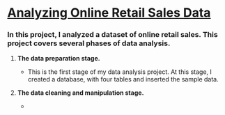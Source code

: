 <h1><u>Analyzing Online Retail Sales Data</u></h1>


<h3> In this project, I analyzed a dataset of online retail sales. This project covers several phases of data analysis. </h3>

1. <b>The data preparation stage.</b>

    - This is the first stage of my data analysis project. At this stage, I created a database, with four tables and inserted the sample data.

2. <b>The data cleaning and manipulation stage.</b>

    - 
